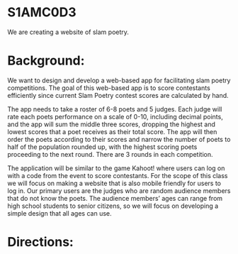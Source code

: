 # S1AMC0D3
We are creating a website of slam poetry.

# Background: 
 <p> We want to design and develop a web-based app for facilitating slam poetry competitions. The goal of this web-based app is to score contestants efficiently since current Slam Poetry contest scores are calculated by hand. <br/> </p>
 <p> The app needs to take a roster of 6-8 poets and 5 judges. Each judge will rate each poets performance on a scale of 0-10, including decimal points, and the app will sum the middle three scores, dropping the highest and lowest scores that a poet receives as their total score. The app will then order the poets according to their scores and narrow the number of poets to half of the population rounded up, with the highest scoring poets proceeding to the next round. There are 3 rounds in each competition. </br> </p>
<p> The application will be similar to the game Kahoot! where  users can log on with a code from the event to score contestants. For the scope of this class we will focus on making a website that is also mobile friendly for users to log in. Our primary users are the judges who are random audience members that do not know the poets. The audience members’ ages can range from high school students to senior citizens, so we will focus on developing a simple design that all ages can use.</br> </p>

# Directions:
